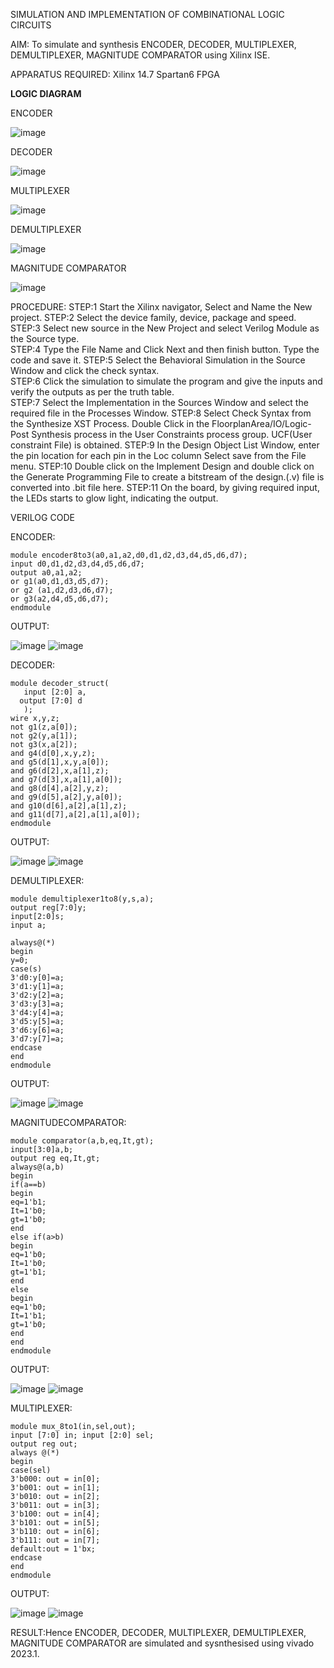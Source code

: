 SIMULATION AND IMPLEMENTATION OF  COMBINATIONAL LOGIC CIRCUITS

AIM: 
 To simulate and synthesis ENCODER, DECODER, MULTIPLEXER, DEMULTIPLEXER, MAGNITUDE COMPARATOR using Xilinx ISE.

APPARATUS REQUIRED:
Xilinx 14.7
Spartan6 FPGA

**LOGIC DIAGRAM**

ENCODER

![image](https://github.com/navaneethans/VLSI-LAB-EXP-2/assets/6987778/3cd1f95e-7531-4cad-9154-fdd397ac439e)


DECODER

![image](https://github.com/navaneethans/VLSI-LAB-EXP-2/assets/6987778/45a5e6cf-bbe0-4fd5-ac84-e5ad4477483b)


MULTIPLEXER

![image](https://github.com/navaneethans/VLSI-LAB-EXP-2/assets/6987778/427f75b2-8e67-44b9-ac45-a66651787436)


DEMULTIPLEXER

![image](https://github.com/navaneethans/VLSI-LAB-EXP-2/assets/6987778/1c45a7fc-08ac-4f76-87f2-c084e7150557)


MAGNITUDE COMPARATOR

![image](https://github.com/navaneethans/VLSI-LAB-EXP-2/assets/6987778/b2fe7a05-6bf7-4dcb-8f5d-28abbf7ea8c2)


  
PROCEDURE:
STEP:1  Start  the Xilinx navigator, Select and Name the New project.
STEP:2  Select the device family, device, package and speed.       
STEP:3  Select new source in the New Project and select Verilog Module as the Source type.                       
STEP:4  Type the File Name and Click Next and then finish button. Type the code and save it.
STEP:5  Select the Behavioral Simulation in the Source Window and click the check syntax.                       
STEP:6  Click the simulation to simulate the program and  give the inputs and verify the outputs as per the truth table.               
STEP:7  Select the Implementation in the Sources Window and select the required file in the Processes Window.
STEP:8  Select Check Syntax from the Synthesize  XST Process. Double Click in the  FloorplanArea/IO/Logic-Post Synthesis process in the User Constraints process group. UCF(User constraint File) is obtained. 
STEP:9  In the Design Object List Window, enter the pin location for each pin in the Loc column Select save from the File menu.
STEP:10 Double click on the Implement Design and double click on the Generate Programming File to create a bitstream of the design.(.v) file is converted into .bit file here.
STEP:11  On the board, by giving required input, the LEDs starts to glow light, indicating the output.

VERILOG CODE

ENCODER:
~~~
module encoder8to3(a0,a1,a2,d0,d1,d2,d3,d4,d5,d6,d7);
input d0,d1,d2,d3,d4,d5,d6,d7;
output a0,a1,a2;
or g1(a0,d1,d3,d5,d7);
or g2 (a1,d2,d3,d6,d7);
or g3(a2,d4,d5,d6,d7);
endmodule
~~~

OUTPUT:

![image](https://github.com/devasrimathi2004/VLSI-LAB-EXP-2/assets/166363441/96a7afb1-59d1-4924-9e32-386663a4a186)
![image](https://github.com/devasrimathi2004/VLSI-LAB-EXP-2/assets/166363441/62689c32-605f-4024-bf9a-4379ccd53f91)


DECODER:
~~~
module decoder_struct(
   input [2:0] a,
  output [7:0] d
   );
wire x,y,z;
not g1(z,a[0]);
not g2(y,a[1]);
not g3(x,a[2]);
and g4(d[0],x,y,z);
and g5(d[1],x,y,a[0]);
and g6(d[2],x,a[1],z);
and g7(d[3],x,a[1],a[0]);
and g8(d[4],a[2],y,z);
and g9(d[5],a[2],y,a[0]);
and g10(d[6],a[2],a[1],z);
and g11(d[7],a[2],a[1],a[0]);
endmodule
~~~

OUTPUT:

![image](https://github.com/devasrimathi2004/VLSI-LAB-EXP-2/assets/166363441/f5ce91e5-56a8-4084-bd3b-8496f2739372)
![image](https://github.com/devasrimathi2004/VLSI-LAB-EXP-2/assets/166363441/d3472584-a110-4255-b1e3-a7c987a578fe)


DEMULTIPLEXER:
~~~
module demultiplexer1to8(y,s,a);
output reg[7:0]y;
input[2:0]s;
input a;

always@(*)
begin 
y=0;
case(s)
3'd0:y[0]=a;
3'd1:y[1]=a;
3'd2:y[2]=a;
3'd3:y[3]=a;
3'd4:y[4]=a;
3'd5:y[5]=a;
3'd6:y[6]=a;
3'd7:y[7]=a;
endcase
end
endmodule
~~~

OUTPUT:

![image](https://github.com/devasrimathi2004/VLSI-LAB-EXP-2/assets/166363441/e8a9eb8c-7ab5-4ebd-b9ac-24b256f4427c)
![image](https://github.com/devasrimathi2004/VLSI-LAB-EXP-2/assets/166363441/f79a3de3-0d1b-44f2-a6b9-109e834d77e1)


MAGNITUDECOMPARATOR:
~~~
module comparator(a,b,eq,It,gt);
input[3:0]a,b;
output reg eq,It,gt;
always@(a,b)
begin
if(a==b)
begin
eq=1'b1;
It=1'b0;
gt=1'b0;
end 
else if(a>b)
begin
eq=1'b0;
It=1'b0;
gt=1'b1;
end
else
begin
eq=1'b0;
It=1'b1;
gt=1'b0;
end
end 
endmodule
~~~

OUTPUT:

![image](https://github.com/devasrimathi2004/VLSI-LAB-EXP-2/assets/166363441/d35b901d-20e6-43c8-a8c9-06885ffc8b85)
![image](https://github.com/devasrimathi2004/VLSI-LAB-EXP-2/assets/166363441/f0f4f178-63cf-49f5-8d9f-5b5f2e74a817)


MULTIPLEXER:
~~~
module mux_8to1(in,sel,out);
input [7:0] in; input [2:0] sel;
output reg out;
always @(*)
begin 
case(sel)
3'b000: out = in[0];
3'b001: out = in[1];
3'b010: out = in[2];
3'b011: out = in[3];
3'b100: out = in[4];
3'b101: out = in[5];
3'b110: out = in[6];
3'b111: out = in[7];
default:out = 1'bx;
endcase
end
endmodule
~~~

OUTPUT:

![image](https://github.com/devasrimathi2004/VLSI-LAB-EXP-2/assets/166363441/010cd361-49ab-43dd-8066-4ebae853d161)
![image](https://github.com/devasrimathi2004/VLSI-LAB-EXP-2/assets/166363441/089174e5-2441-4306-8b63-357b2c9cc835)


RESULT:Hence ENCODER, DECODER, MULTIPLEXER, DEMULTIPLEXER, MAGNITUDE COMPARATOR are simulated and sysnthesised using vivado 2023.1.







